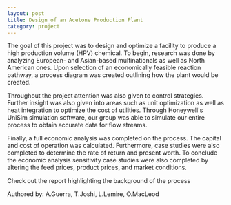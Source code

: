 ```yaml
---
layout: post
title: Design of an Acetone Production Plant 
category: project
---
```


The goal of this project was to design and optimize a facility to produce a high production volume (HPV) chemical. To begin, research was done by analyzing European- and Asian-based multinationals as well as North American ones. Upon selection of an economically feasible reaction pathway, a process diagram was created outlining how the plant would be created.

Throughout the project attention was also given to control strategies. Further insight was also given into areas such as unit optimization as well as heat integration to optimize the cost of utilities. Through Honeywell's UniSim simulation software, our group was able to simulate our entire process to obtain accurate data for flow streams.

Finally, a full economic analysis was completed on the process. The capital and cost of operation was calculated. Furthermore, case studies were also completed to determine the rate of return and present worth. To conclude the economic analysis sensitivity case studies were also completed by altering the feed prices, product prices, and market conditions.

Check out the report highlighting the background of the process 

Authored by: A.Guerra, T.Joshi, L.Lemire, O.MacLeod

